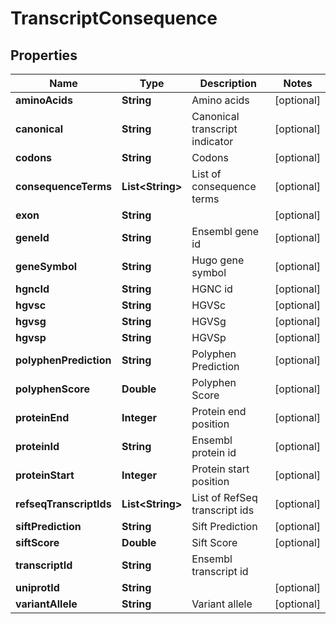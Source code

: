 

# TranscriptConsequence


## Properties

| Name | Type | Description | Notes |
|------------ | ------------- | ------------- | -------------|
|**aminoAcids** | **String** | Amino acids |  [optional] |
|**canonical** | **String** | Canonical transcript indicator |  [optional] |
|**codons** | **String** | Codons |  [optional] |
|**consequenceTerms** | **List&lt;String&gt;** | List of consequence terms |  [optional] |
|**exon** | **String** |  |  [optional] |
|**geneId** | **String** | Ensembl gene id |  [optional] |
|**geneSymbol** | **String** | Hugo gene symbol |  [optional] |
|**hgncId** | **String** | HGNC id |  [optional] |
|**hgvsc** | **String** | HGVSc |  [optional] |
|**hgvsg** | **String** | HGVSg |  [optional] |
|**hgvsp** | **String** | HGVSp |  [optional] |
|**polyphenPrediction** | **String** | Polyphen Prediction |  [optional] |
|**polyphenScore** | **Double** | Polyphen Score |  [optional] |
|**proteinEnd** | **Integer** | Protein end position |  [optional] |
|**proteinId** | **String** | Ensembl protein id |  [optional] |
|**proteinStart** | **Integer** | Protein start position |  [optional] |
|**refseqTranscriptIds** | **List&lt;String&gt;** | List of RefSeq transcript ids |  [optional] |
|**siftPrediction** | **String** | Sift Prediction |  [optional] |
|**siftScore** | **Double** | Sift Score |  [optional] |
|**transcriptId** | **String** | Ensembl transcript id |  |
|**uniprotId** | **String** |  |  [optional] |
|**variantAllele** | **String** | Variant allele |  [optional] |



